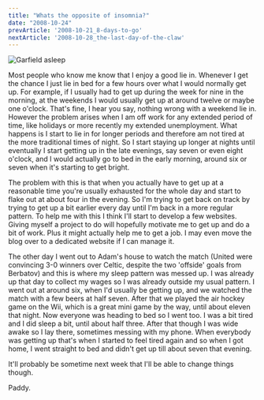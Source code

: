 ```yaml
---
title: "Whats the opposite of insomnia?"
date: "2008-10-24"
prevArticle: '2008-10-21_8-days-to-go'
nextArticle: '2008-10-28_the-last-day-of-the-claw'
---
```

![Garfield asleep](/images/Sleep.jpg "I love my kip")

Most people who know me know that I enjoy a good lie in. Whenever I get the chance I just lie in bed for a few hours over what I would normally get up. For example, if I usually had to get up during the week for nine in the morning, at the weekends I would usually get up at around twelve or maybe one o'clock. That's fine, I hear you say, nothing wrong with a weekend lie in. However the problem arises when I am off work for any extended period of time, like holidays or more recently my extended unemployment. What happens is I start to lie in for longer periods and therefore am not tired at the more traditional times of night. So I start staying up longer at nights until eventually I start getting up in the late evenings, say seven or even eight o'clock, and I would actually go to bed in the early morning, around six or seven when it's starting to get bright.

The problem with this is that when you actually have to get up at a reasonable time you're usually exhausted for the whole day and start to flake out at about four in the evening. So I'm trying to get back on track by trying to get up a bit earlier every day until I'm back in a more regular pattern. To help me with this I think I'll start to develop a few websites. Giving myself a project to do will hopefully motivate me to get up and do a bit of work. Plus it might actually help me to get a job. I may even move the blog over to a dedicated website if I can manage it.

The other day I went out to Adam's house to watch the match (United were convincing 3-0 winners over Celtic, despite the two 'offside' goals from Berbatov) and this is where my sleep pattern was messed up. I was already up that day to collect my wages so I was already outside my usual pattern. I went out at around six, when I'd usually be getting up, and we watched the match with a few beers at half seven. After that we played the air hockey game on the Wii, which is a great mini game by  the way, until about eleven that night. Now everyone was heading to bed so I went too. I was a bit tired and I did sleep a bit, until about half three. After that though I was wide awake so I lay there, sometimes messing with my phone. When everybody was getting up that's when I started to feel tired again and so when I got home, I went straight to bed and didn't get up till about seven that evening.

It'll probably be sometime next week that I'll be able to change things though.

Paddy.